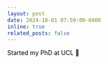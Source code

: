 ```yaml
---
layout: post
date: 2024-10-01 07:59:00-0400
inline: true
related_posts: false
---
```


<a style="color: black;">Started my PhD at UCL 🥳</a>